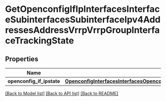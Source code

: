 # GetOpenconfigIfIpInterfacesInterfaceSubinterfacesSubinterfaceIpv4AddressesAddressVrrpVrrpGroupInterfaceTrackingState

## Properties
Name | Type | Description | Notes
------------ | ------------- | ------------- | -------------
**openconfig_if_ipstate** | [**OpenconfigInterfacesInterfacesOpenconfiginterfacesinterfacesSubinterfacesOpenconfigifipipv4AddressesVrrpInterfacetrackingConfig**](OpenconfigInterfacesInterfacesOpenconfiginterfacesinterfacesSubinterfacesOpenconfigifipipv4AddressesVrrpInterfacetrackingConfig.md) |  | [optional] 

[[Back to Model list]](../README.md#documentation-for-models) [[Back to API list]](../README.md#documentation-for-api-endpoints) [[Back to README]](../README.md)


